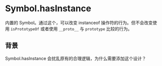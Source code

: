 # Symbol.hasInstance

内置的 Symbol。通过这个，可以改变 instanceof 操作符的行为。但不会改变使用 `isPrototypeOf` 或者使用 `__proto__` 与 `prototype` 比较的行为。

## 背景

Symbol.hasInstance 会扰乱原有的合理逻辑，为什么需要添加这个设计？